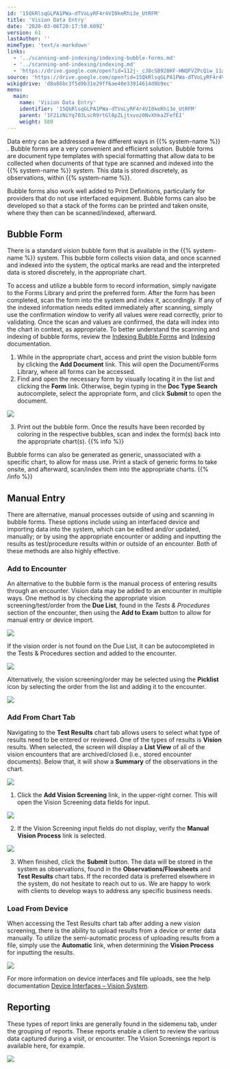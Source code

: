```yaml
---
id: '15QkRlsqGLPA1PWa-dTVoLyRF4r4VI0keRhi3e_UtRFM'
title: 'Vision Data Entry'
date: '2020-03-06T20:17:50.609Z'
version: 61
lastAuthor: ''
mimeType: 'text/x-markdown'
links:
  - '../scanning-and-indexing/indexing-bubble-forms.md'
  - '../scanning-and-indexing/indexing.md'
  - 'https://drive.google.com/open?id=112j-_cJ8cSB928KF-HNQFVZPcQiw_11x8p77UtzmqMs'
source: 'https://drive.google.com/open?id=15QkRlsqGLPA1PWa-dTVoLyRF4r4VI0keRhi3e_UtRFM'
wikigdrive: 'd8a86bc3f5d9b31e29ff6ae40e33914614d8b9ec'
menu:
  main:
    name: 'Vision Data Entry'
    identifier: '15QkRlsqGLPA1PWa-dTVoLyRF4r4VI0keRhi3e_UtRFM'
    parent: '1F21zNiYq703LscR9rtGl8pZLjtxvozONvXhkaZFefEI'
    weight: 580
---
```

Data entry can be addressed a few different ways in {{% system-name %}} . Bubble forms are a very convenient and efficient solution. Bubble forms are document type templates with special formatting that allow data to be collected when documents of that type are scanned and indexed into the {{% system-name %}} system. This data is stored discretely, as observations, within {{% system-name %}}.

Bubble forms also work well added to Print Definitions, particularly for providers that do not use interfaced equipment. Bubble forms can also be developed so that a stack of the forms can be printed and taken onsite, where they then can be scanned/indexed, afterward.
  
## Bubble Form  
  
There is a standard vision bubble form that is available in the {{% system-name %}} system. This bubble form collects vision data, and once scanned and indexed into the system, the optical marks are read and the interpreted data is stored discretely, in the appropriate chart.

To access and utilize a bubble form to record information, simply navigate to the Forms Library and print the preferred form. After the form has been completed, scan the form into the system and index it, accordingly. If any of the indexed information needs edited immediately after scanning, simply use the confirmation window to verify all values were read correctly, prior to validating. Once the scan and values are confirmed, the data will index into the chart in context, as appropriate. To better understand the scanning and indexing of bubble forms, review the [Indexing Bubble Forms](../scanning-and-indexing/indexing-bubble-forms.md) and [Indexing](../scanning-and-indexing/indexing.md) documentation.
1. While in the appropriate chart, access and print the vision bubble form by clicking the <strong>Add Document</strong> link. This will open the Document/Forms Library, where all forms can be accessed.
2. Find and open the necessary form by visually locating it in the list and clicking the <strong>Form</strong> link. Otherwise, begin typing in the <strong>Doc Type Search</strong> autocomplete, select the appropriate form, and click <strong>Submit</strong> to open the document.
  
![](../vision-data-entry.assets/bfebe1e7a6b81197fa3e531248a1bb90.png)  

3. Print out the bubble form. Once the results have been recorded by coloring in the respective bubbles, scan and index the form(s) back into the appropriate chart(s).
{{% info %}}

Bubble forms can also be generated as generic, unassociated with a specific chart, to allow for mass use. Print a stack of generic forms to take onsite, and afterward, scan/index them into the appropriate charts.
{{% /info %}}
  
## Manual Entry  

There are alternative, manual processes outside of using and scanning in bubble forms. These options include using an interfaced device and importing data into the system, which can be edited and/or updated, manually; or by using the appropriate encounter or adding and inputting the results as test/procedure results within or outside of an encounter. Both of these methods are also highly effective.
  
### Add to Encounter  

An alternative to the bubble form is the manual process of entering results through an encounter.
Vision data may be added to an encounter in multiple ways. One method is by checking the appropriate vision screening/test/order from the **Due List**, found in the *Tests & Procedures* section of the encounter, then using the **Add to Exam** button to allow for manual entry or device import.
  
![](../vision-data-entry.assets/e64f54eecdefef092bc7b676967c0b39.png)  

If the vision order is not found on the Due List, it can be autocompleted in the Tests & Procedures section and added to the encounter.
  
![](../vision-data-entry.assets/f7aeb61fce920c42da70d8b2fe0b7381.png)  

Alternatively, the vision screening/order may be selected using the **Picklist** icon by selecting the order from the list and adding it to the encounter.
  
![](../vision-data-entry.assets/4e4af05114dfdb8756cd510c5ce68d92.png)  

  
### Add From Chart Tab  

Navigating to the **Test Results** chart tab allows users to select what type of results need to be entered or reviewed. One of the types of results is **Vision** results. When selected, the screen will display a **List View** of all of the vision encounters that are archived/closed (i.e., stored encounter documents). Below that, it will show a **Summary** of the observations in the chart.
  
![](../vision-data-entry.assets/87f6f4d68ae4d8aa8000e9d17e56c042.png)  

1. Click the <strong>Add Vision Screening</strong> link, in the upper-right corner. This will open the Vision Screening data fields for input.
  
![](../vision-data-entry.assets/25b32e9c45d52419e614c572927bdcd5.png)  

2. If the Vision Screening input fields do not display, verify the <strong>Manual Vision Process</strong> link is selected.
  
![](../vision-data-entry.assets/8d50c2002ae37ee94b04621a7f0535e6.png)  

3. When finished, click the <strong>Submit</strong> button.
The data will be stored in the system as observations, found in the **Observations/Flowsheets** and **Test Results** chart tabs. If the recorded data is preferred elsewhere in the system, do not hesitate to reach out to us. We are happy to work with clients to develop ways to address any specific business needs.
  
### Load From Device  

When accessing the Test Results chart tab after adding a new vision screening, there is the ability to upload results from a device or enter data manually. To utilize the semi-automatic process of uploading results from a file, simply use the **Automatic** link, when determining the **Vision Process** for inputting the results.
  
![](../vision-data-entry.assets/1729a184abfd46d775fdece5a9ff5a01.png)  

For more information on device interfaces and file uploads, see the help documentation [Device Interfaces – Vision System](https://drive.google.com/open?id=112j-_cJ8cSB928KF-HNQFVZPcQiw_11x8p77UtzmqMs).
  
## Reporting  

These types of report links are generally found in the sidemenu tab, under the grouping of reports. These reports enable a client to review the various data captured during a visit, or encounter. The Vision Screenings report is available here, for example.
  
![](../vision-data-entry.assets/04f5c30a649a36abbd640bf475de447e.png)  

